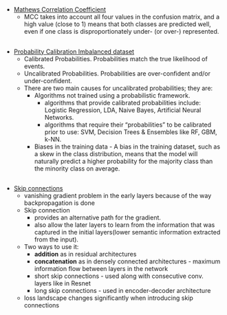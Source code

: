 ##
- [Mathews Correlation Coefficient](https://towardsdatascience.com/the-best-classification-metric-youve-never-heard-of-the-matthews-correlation-coefficient-3bf50a2f3e9a)
    - MCC takes into account all four values in the confusion matrix, and a high value (close to 1) means that both classes are predicted well, even if one class is disproportionately under- (or over-) represented.
    
##
- [Probability Calibration Imbalanced dataset](https://machinelearningmastery.com/probability-calibration-for-imbalanced-classification/)
    - Calibrated Probabilities. Probabilities match the true likelihood of events.
    - Uncalibrated Probabilities. Probabilities are over-confident and/or under-confident.
  - There are two main causes for uncalibrated probabilities; they are:
      - Algorithms not trained using a probabilistic framework.
          - algorithms that provide calibrated probabilities include: Logistic Regression, LDA, Naive Bayes, Artificial Neural Networks.
          - algorithms that require their “probabilities” to be calibrated prior to use: SVM, Decision Trees & Ensembles like RF, GBM, k-NN.
      - Biases in the training data - A bias in the training dataset, such as a skew in the class distribution, means that the model will naturally predict a higher probability for the majority class than the minority class on average.

##
- [Skip connections](https://theaisummer.com/skip-connections/)
    - vanishing gradient problem in the early layers because of the way backpropagation is done
    - Skip connection 
        - provides an alternative path for the gradient.
        - also allow the later layers to learn from the information that was captured in the initial layers(lower semantic information extracted from the input). 
    - Two ways to use it:
        - **addition** as in residual architectures
        - **concatenation** as in densely connected architectures - maximum information flow between layers in the network
        - short skip connections - used along with consecutive conv. layers like in Resnet
        - long skip connections - used in encoder-decoder architecture 
    - loss landscape changes significantly when introducing skip connections


